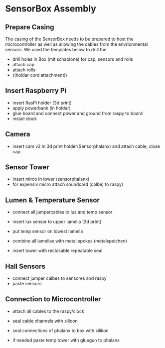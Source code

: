 # SensorBox Assembly

## Prepare Casing 

The casing of the SensorBox needs to be prepared to host the microcontroller as well as allowing the cables from the envrionmental sensors. We used the templates below to drill the 

- drill holes in Box (mit schablone) for cap, sensors and rolls
- attach cap
- attach rolls
- ((holder cord attachment))

## Insert Raspberry Pi

- insert RasPi holder (3d print)
- apply powerbank (in holder)
- glue board and connect power and ground from raspy to board
- install clock 

## Camera

- insert cam v2 in 3d print holder(Sensorphalanx) and attach cable, close cap

## Sensor Tower

- insert mirco in tower (sensorphalanx)
- for expensiv micro attach soundcard (calbe) to raspy)

## Lumen & Temperature Sensor

- connect all jumpercables to lus and temp sensor

- insert lux sensor to upper lamella (3d print)
- put temp sensor on lowest lamella
- combine all lamellas with metal spokes (metalspeichen)
- insert tower with reclosable repeatable seal

## Hall Sensors

- connect jumper calbes to sensores and raspy
- paste sensors 

## Connection to Microcontroller

- attach all cables to the raspy/clock 

- seal cable channels with silicon

- seal connections of phalanx to box with silikon

- if needed paste temp tower with gluegun to phalanx

  